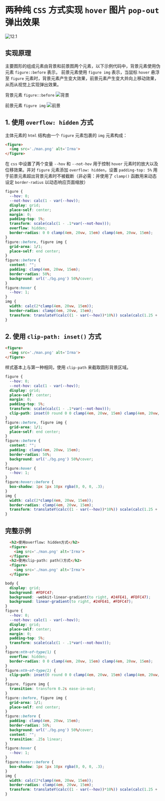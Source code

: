 # 两种纯 `CSS` 方式实现 `hover` 图片 `pop-out` 弹出效果

![12.1](http://127.0.0.1:8081/%23css/images/12.1.gif)

## 实现原理

主要图形的组成元素由背景和前景图两个元素，以下示例代码中，背景元素使用伪元素 `figure::before` 表示， 前景元素使用 `figure img` 表示，当鼠标 `hover` 悬浮至 `figure` 元素时，背景元素产生变大效果，前景元素产生变大并向上移动效果，从而从视觉上实现弹出效果。

背景元素 `figure::before`
![背景](http://127.0.0.1:8081/%23css/images/12.2.png)

前景元素 `figure img`
![前景](http://127.0.0.1:8081/%23css/images/12.3.png)

## 1. 使用 `overflow: hidden` 方式

主体元素的 `html` 结构由一个 `figure` 元素包裹的 `img` 元素构成：

```html
<figure>
  <img src='./man.png' alt='Irma'>
</figure>
```

在 `css` 中设置了两个变量 `--hov` 和 `--not-hov` 用于控制 `hover` 元素时的放大以及位移效果。并对 `figure` 元素添加 `overflow: hidden`，设置 `padding-top: 5%` 用于前景元素超出背景元素时不被截断（非必需：并使用了 `clamp()` 函数用来动态设定 `border-radius` 以动态响应页面缩放）

```css
figure {
  --hov: 0;
  --not-hov: calc(1 - var(--hov));
  display: grid;
  place-self: center;
  margin: 0;
  padding-top: 5%;
  transform: scale(calc(1 - .1*var(--not-hov)));
  overflow: hidden;
  border-radius: 0 0 clamp(4em, 20vw, 15em) clamp(4em, 20vw, 15em);
}
figure::before, figure img {
  grid-area: 1/1;
  place-self: end center;
}
figure::before {
  content: "";
  padding: clamp(4em, 20vw, 15em);
  border-radius: 50%;
  background: url('./bg.png') 50%/cover;
}
figure:hover {
  --hov: 1;
}
img {
  width: calc(2*clamp(4em, 20vw, 15em));
  border-radius: clamp(4em, 20vw, 15em);
  transform: translateY(calc((1 - var(--hov))*10%)) scale(calc(1.25 + .05*var(--hov)));
}
```

## 2. 使用 `clip-path: inset()` 方式

```html
<figure>
  <img src='./man.png' alt='Irma'>
</figure>
```

样式基本上与第一种相同，使用 `clip-path` 来截取圆形背景区域。

```css
figure {
  --hov: 0;
  --not-hov: calc(1 - var(--hov));
  display: grid;
  place-self: center;
  margin: 0;
  padding-top: 5%;
  transform: scale(calc(1 - .1*var(--not-hov)));
  clip-path: inset(0 round 0 0 clamp(4em, 20vw, 15em) clamp(4em, 20vw, 15em));
}
figure::before, figure img {
  grid-area: 1/1;
  place-self: end center;
}
figure::before {
  content: "";
  padding: clamp(4em, 20vw, 15em);
  border-radius: 50%;
  background: url('./bg.png') 50%/cover;
}
figure:hover {
  --hov: 1;
}
figure:hover::before {
  box-shadow: 1px 1px 10px rgba(0, 0, 0, .3);
}
img {
  width: calc(2*clamp(4em, 20vw, 15em));
  border-radius: clamp(4em, 20vw, 15em);
  transform: translateY(calc((1 - var(--hov))*10%)) scale(calc(1.25 + .05*var(--hov)));
}
```

## 完整示例

```html
  <h2>使用overflow: hidden方式</h2>
  <figure>
    <img src='./man.png' alt='Irma'>
  </figure>
  <h2>使用clip-path: path()方式</h2>
  <figure>
    <img src='./man.png' alt='Irma'>
  </figure>
```

```css
body {
  display: grid;
  background: #FDFC47;
  background: -webkit-linear-gradient(to right, #24FE41, #FDFC47);
  background: linear-gradient(to right, #24FE41, #FDFC47);
}
figure {
  --hov: 0;
  --not-hov: calc(1 - var(--hov));
  display: grid;
  place-self: center;
  margin: 0;
  padding-top: 5%;
  transform: scale(calc(1 - .1*var(--not-hov)));
}
figure:nth-of-type(1) {
  overflow: hidden;
  border-radius: 0 0 clamp(4em, 20vw, 15em) clamp(4em, 20vw, 15em);
}
figure:nth-of-type(2) {
  clip-path: inset(0 round 0 0 clamp(4em, 20vw, 15em) clamp(4em, 20vw, 15em));
}
figure, figure img {
  transition: transform 0.2s ease-in-out;
}
figure::before, figure img {
  grid-area: 1/1;
  place-self: end center;
}
figure::before {
  padding: clamp(4em, 20vw, 15em);
  border-radius: 50%;
  background: url('./bg.png') 50%/cover;
  content: "";
  transition: .25s linear;
}
figure:hover {
  --hov: 1;
}
figure:hover::before {
  box-shadow: 1px 1px 10px rgba(0, 0, 0, .3);
}
img {
  width: calc(2*clamp(4em, 20vw, 15em));
  border-radius: clamp(4em, 20vw, 15em);
  transform: translateY(calc((1 - var(--hov))*10%)) scale(calc(1.25 + .05*var(--hov)));
}
```
